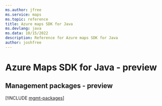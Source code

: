 ```yaml
---
ms.author: jfree
ms.service: maps
ms.topic: reference
title: Azure maps SDK for Java
ms.devlang: java
ms.data: 10/15/2022
description: Reference for Azure maps SDK for Java
author: joshfree
---
```

# Azure Maps SDK for Java - preview

## Management packages - preview
[!INCLUDE [mgmt-packages](maps-mgmt-index.md)]